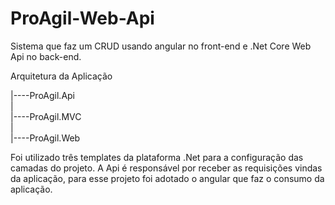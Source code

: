 # ProAgil-Web-Api
Sistema que faz um CRUD usando angular no front-end e .Net Core Web Api no back-end.

Arquitetura da Aplicação

|----ProAgil.Api
<br>
|
<br>
|----ProAgil.MVC
<br>
|
<br>
|----ProAgil.Web

<p>
Foi utilizado três templates da plataforma .Net para a configuração das camadas do projeto. A Api é responsável por receber as  requisições vindas da aplicação, para esse projeto foi adotado o angular que faz o consumo da aplicação.
  <p/>

